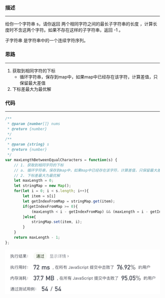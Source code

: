 ### 描述
---
给你一个字符串 s，请你返回 两个相同字符之间的最长子字符串的长度 ，计算长度时不含这两个字符。如果不存在这样的子字符串，返回 -1 。

子字符串 是字符串中的一个连续字符序列。

### 思路
---
1. 获取到相同字符的下标
    - 循环字符串，保存到map中，如果map中已经存在该字符，计算差值，只保留最大差值
2. 下标差最大为最优解

### 代码
---
```javascript
/**
 * @param {number[]} nums
 * @return {number}
 */
/**
 * @param {string} s
 * @return {number}
 */
var maxLengthBetweenEqualCharacters = function(s) {
    // 1. 获取到相同字符的下标
    // a. 循环字符串，保存到map中，如果map中已经存在该字符，计算差值，只保留最大差值
    // 2. 下标差最大为最优解
    let maxLength = 0;
    let stringMap = new Map();
    for(let i = 0; i < s.length; i++){
        let item = s[i]
        let getIndexFromMap = stringMap.get(item);
        if(getIndexFromMap >= 0){
            (maxLength < i - getIndexFromMap) && (maxLength = i - getIndexFromMap);
        }else{
            stringMap.set(item, i);
        }
    }
    return maxLength - 1;
};
```
![avatar](/image/2.jpg)

